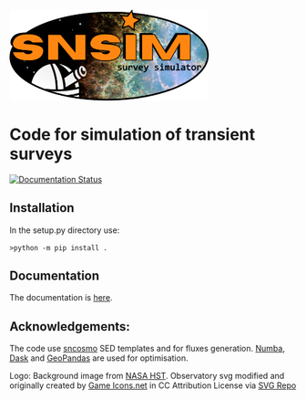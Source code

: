 
![]()

<img src="docs/_static/snsimlogo.svg" width=350>

# Code for simulation of transient surveys
[![Documentation Status](https://readthedocs.org/projects/snsim/badge/?version=dev)](https://snsim.readthedocs.io/en/main/?badge=dev)
## Installation
In the setup.py directory use:
```
>python -m pip install .
```

## Documentation

The documentation is [here](https://snsim.readthedocs.io/en/main/).

## Acknowledgements:
The code use [sncosmo](https://sncosmo.readthedocs.io/en/stable/) SED templates and for fluxes generation.
[Numba](https://numba.pydata.org/), [Dask](https://www.dask.org/) and [GeoPandas](https://geopandas.org/en/stable/) are used for optimisation.

Logo:  Background image from <a href="https://esahubble.org/images/heic0515a/">NASA HST</a>. Observatory svg modified and originally created by <a href="https://game-icons.net/?ref=svgrepo.com" target="_blank">Game Icons.net</a> in CC Attribution License via <a href="https://www.svgrepo.com/" target="_blank">SVG Repo</a>
